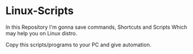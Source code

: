 # Linux-Scripts

In this Repository I'm gonna save commands, Shortcuts and Scripts Which may help you on Linux distro.

Copy this scripts/programs to your PC and give automation.
